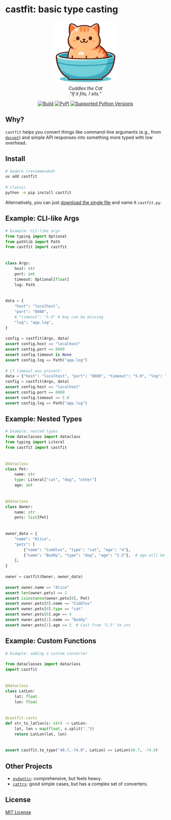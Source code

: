 # castfit: basic type casting

<!--
[[[cog from cog_helpers import * ]]]
[[[end]]]
-->
<p align="center">
  <a href="https://metaist.github.io/castfit/"><img alt="Cuddles the Cat" width="200" src="https://raw.githubusercontent.com/metaist/castfit/main/cats-fit.png" /></a><br />
  <em>Cuddles the Cat<br />
  "If it fits, I sits."</em>
</p>
<p align="center">
  <a href="https://github.com/metaist/castfit/actions/workflows/ci.yaml"><img alt="Build" src="https://img.shields.io/github/actions/workflow/status/metaist/castfit/.github/workflows/ci.yaml?branch=main&logo=github"/></a>
  <a href="https://pypi.org/project/castfit"><img alt="PyPI" src="https://img.shields.io/pypi/v/castfit.svg?color=blue" /></a>
  <a href="https://pypi.org/project/castfit"><img alt="Supported Python Versions" src="https://img.shields.io/pypi/pyversions/castfit" /></a>
</p>

## Why?

`castfit` helps you convert things like command-line arguments (e.g., from [`docopt`](https://github.com/docopt/docopt)) and simple API responses into something more typed with low overhead.

## Install

```bash
# modern (recommended)
uv add castfit

# classic
python -m pip install castfit
```

Alternatively, you can just [download the single file](https://raw.githubusercontent.com/metaist/castfit/main/src/castfit/__init__.py) and name it `castfit.py`.

## Example: CLI-like Args

<!--[[[cog insert_file("examples/cli_args.py")]]]-->

```py
# Example: CLI-like args
from typing import Optional
from pathlib import Path
from castfit import castfit


class Args:
    host: str
    port: int
    timeout: Optional[float]
    log: Path


data = {
    "host": "localhost",
    "port": "8080",
    # "timeout": "5.0" # key can be missing
    "log": "app.log",
}

config = castfit(Args, data)
assert config.host == "localhost"
assert config.port == 8080
assert config.timeout is None
assert config.log == Path("app.log")

# if timeout was present:
data = {"host": "localhost", "port": "8080", "timeout": "5.0", "log": "app.log"}
config = castfit(Args, data)
assert config.host == "localhost"
assert config.port == 8080
assert config.timeout == 5.0
assert config.log == Path("app.log")
```

<!--[[[end]]]-->

## Example: Nested Types

<!--[[[cog insert_file("examples/nested.py")]]]-->

```py
# Example: nested types
from dataclasses import dataclass
from typing import Literal
from castfit import castfit


@dataclass
class Pet:
    name: str
    type: Literal["cat", "dog", "other"]
    age: int


@dataclass
class Owner:
    name: str
    pets: list[Pet]


owner_data = {
    "name": "Alice",
    "pets": [
        {"name": "Cuddles", "type": "cat", "age": "4"},
        {"name": "Buddy", "type": "dog", "age": "2.5"},  # age will be cast to int(2)
    ],
}

owner = castfit(Owner, owner_data)

assert owner.name == "Alice"
assert len(owner.pets) == 2
assert isinstance(owner.pets[0], Pet)
assert owner.pets[0].name == "Cuddles"
assert owner.pets[0].type == "cat"
assert owner.pets[0].age == 4
assert owner.pets[1].name == "Buddy"
assert owner.pets[1].age == 2  # Cast from "2.5" to int
```

<!--[[[end]]]-->

## Example: Custom Functions

<!--[[[cog insert_file("examples/custom.py")]]]-->

```py
# Example: adding a custom converter

from dataclasses import dataclass
import castfit


@dataclass
class LatLon:
    lat: float
    lon: float


@castfit.casts
def str_to_latlon(s: str) -> LatLon:
    lat, lon = map(float, s.split(","))
    return LatLon(lat, lon)


assert castfit.to_type("40.7,-74.0", LatLon) == LatLon(40.7, -74.0)
```

<!--[[[end]]]-->

## Other Projects

- [`pydantic`](https://github.com/pydantic/pydantic): comprehensive, but feels heavy.
- [`cattrs`](https://catt.rs/): good simple cases, but has a complex set of converters.

## License

[MIT License](https://github.com/metaist/castfit/blob/main/LICENSE.md)
